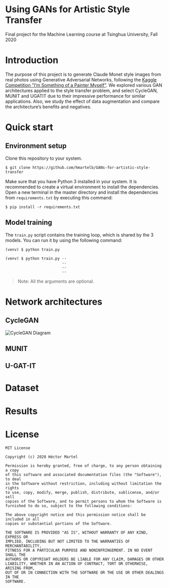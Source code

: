 # Using GANs for Artistic Style Transfer
Final project for the Machine Learning course at Tsinghua University, Fall 2020

# Introduction 

The purpose of this project is to generate Claude Monet style images from real
photos using Generative Adversarial Networks, following the [Kaggle Competition
"I’m Something of a Painter Myself"](https://www.kaggle.com/c/gan-getting-started). We explored various GAN architectures
applied to the style transfer problem, and select CycleGAN, MUNIT and UGATIT
due to their impressive performance for similar applications. Also, we study the
effect of data augmentation and compare the architecture’s benefits and negatives.

# Quick start

## Environment setup

Clone this repository to your system.

```
$ git clone https://github.com/hmartelb/GANs-for-artistic-style-transfer
```

Make sure that you have Python 3 installed in your system. It is recommended to create a virtual environment to install the dependencies. Open a new terminal in the master directory and install the dependencies from `requirements.txt` by executing this command:

```
$ pip install -r requirements.txt
```

## Model training

The `train.py` script contains the training loop, which is shared by the 3 models. You can run it by using the following command:

```
(venv) $ python train.py
```

```
(venv) $ python train.py -- 
                         --
                         --
                         --
```
> Note: All the arguments are optional.

# Network architectures

## CycleGAN

![CycleGAN Diagram](https://github.com/hmartelb/GANs-for-artistic-style-transfer/docs/figures/CycleGAN.png)

## MUNIT

## U-GAT-IT


# Dataset

# Results



<!-- # Contact 

Feel free to reach out you find any issue with the code or if you have any questions.

* Personal email: hmartelb@hotmail.com
* LinkedIn profile: https://www.linkedin.com/in/hmartelb/ -->

# License 

```
MIT License

Copyright (c) 2020 Héctor Martel

Permission is hereby granted, free of charge, to any person obtaining a copy
of this software and associated documentation files (the "Software"), to deal
in the Software without restriction, including without limitation the rights
to use, copy, modify, merge, publish, distribute, sublicense, and/or sell
copies of the Software, and to permit persons to whom the Software is
furnished to do so, subject to the following conditions:

The above copyright notice and this permission notice shall be included in all
copies or substantial portions of the Software.

THE SOFTWARE IS PROVIDED "AS IS", WITHOUT WARRANTY OF ANY KIND, EXPRESS OR
IMPLIED, INCLUDING BUT NOT LIMITED TO THE WARRANTIES OF MERCHANTABILITY,
FITNESS FOR A PARTICULAR PURPOSE AND NONINFRINGEMENT. IN NO EVENT SHALL THE
AUTHORS OR COPYRIGHT HOLDERS BE LIABLE FOR ANY CLAIM, DAMAGES OR OTHER
LIABILITY, WHETHER IN AN ACTION OF CONTRACT, TORT OR OTHERWISE, ARISING FROM,
OUT OF OR IN CONNECTION WITH THE SOFTWARE OR THE USE OR OTHER DEALINGS IN THE
SOFTWARE.
```